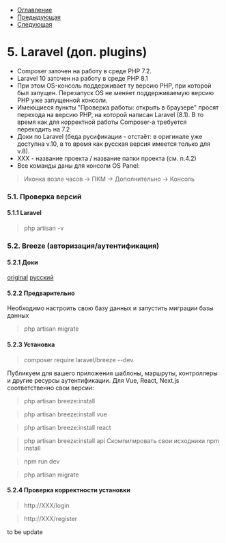 * [Оглавление](../README.md)
* [Предыдующая](4.md)
* [Следующая](6.md)

# 5. Laravel (доп. plugins)
* Composer заточен на работу в среде PHP 7.2. 
* Laravel 10 заточен на работу в среде PHP 8.1
* При этом OS-консоль поддерживает ту версию PHP, при которой был запущен. Перезапуск OS не меняет поддерживаемую версию PHP уже запущенной консоли.
* Имеющиеся пункты "Проверка работы: открыть в браузере" просят перехода на версию PHP, на которой написан Laravel (8.1). В то время как для корректной работы Composer-а требуется переходить на 7.2
* Доки по Laravel (беда русификации - отстаёт: в оригинале уже доступна v.10, в то время как русcкая версия имеется только для v.8). 
* XXX - название проекта / название папки проекта (см. п.4.2)
* Все команды даны для консоли OS Panel:
> Иконка возле часов -> ПКМ -> Дополнительно -> Консоль

### 5.1. Проверка версий
#### 5.1.1 Laravel
> php artisan -v

### 5.2. Breeze (авторизация/аутентификация)
#### 5.2.1 Доки
[original](https://laravel.com/docs/10.x/starter-kits)
[русский](https://laravel.su/docs/8.x/starter-kits#laravel-breeze)
#### 5.2.2 Предварительно
Необходимо настроить свою базу данных и запустить миграции базы данных
> php artisan migrate
#### 5.2.3 Установка
> composer require laravel/breeze --dev

Публикуем для вашего приложения шаблоны, маршруты, контроллеры и другие ресурсы аутентификации. Для Vue, React, Next.js соответственно свои версии:
> php artisan breeze:install

> php artisan breeze:install vue

> php artisan breeze:install react

> php artisan breeze:install api
Cкомпилировать свои исходники
> npm install

> npm run dev

> php artisan migrate
#### 5.2.4 Проверка корректности установки
> http://XXX/login

> http://XXX/register

to be update